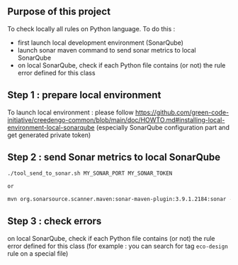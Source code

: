 Purpose of this project
---

To check locally all rules on Python language.
To do this :

- first launch local development environment (SonarQube)
- launch sonar maven command to send sonar metrics to local SonarQube
- on local SonarQube, check if each Python file contains (or not) the rule error defined for this class

Step 1 : prepare local environment
---

To launch local environment : please follow https://github.com/green-code-initiative/creedengo-common/blob/main/doc/HOWTO.md#installing-local-environment-local-sonarqube
(especially SonarQube configuration part and get generated private token)

Step 2 : send Sonar metrics to local SonarQube
---

```sh
./tool_send_to_sonar.sh MY_SONAR_PORT MY_SONAR_TOKEN

or

mvn org.sonarsource.scanner.maven:sonar-maven-plugin:3.9.1.2184:sonar -Dsonar.login=MY_SONAR_TOKEN
```

Step 3 : check errors
---

on local SonarQube, check if each Python file contains (or not) the rule error defined for this class
(for example : you can search for tag `eco-design` rule on a special file)
